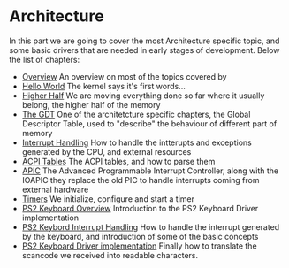 # Architecture 

In this part we are going to cover the most Architecture specific topic, and some basic drivers that are needed in early stages of development. Below the list of chapters: 

* [Overview](01_Overview.md) An overview on most of the topics covered by 
* [Hello World](02_Hello_World.md) The kernel says it's first words...
* [Higher Half](03_HigherHalf.md) We are moving everything done so far where it usually belong, the higher half of the memory
* [The GDT](04_GDT.md) One of the architetcture specific chapters, the Global Descriptor Table, used to "describe" the behaviour of different part of memory
* [Interrupt Handling](05_InterruptHandling.md) How to handle the intterupts and exceptions generated by the CPU, and external resources
* [ACPI Tables](06_ACPITables) The ACPI tables, and how to parse them
* [APIC](07_APIC.md) The Advanced Programmable Interrupt Controller, along with the IOAPIC they replace the old PIC to handle interrupts coming from external hardware
* [Timers](08_Timers.md) We initialize, configure and start a timer
* [PS2 Keyboard Overview](PS2_Keyboard/01_README.md) Introduction to the PS2 Keyboard Driver implementation
* [PS2 Keybord Interrupt Handling](PS2_Keyboard/02_Interrupt_Handling.md) How to handle the interrupt generated by the keyboard, and introduction of some of the basic concepts
* [PS2 Keyboard Driver implementation](PS2_Keyboard/03_Driver_Implemenation.md) Finally how to translate the scancode we received into readable characters.
